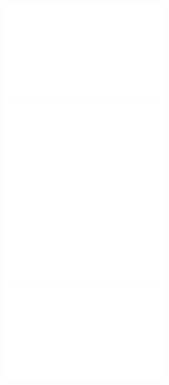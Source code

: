 ![](https://raw.githubusercontent.com/loisel-dev/github-stats/master/generated/overview.svg#gh-dark-mode-only)
![](https://raw.githubusercontent.com/loisel-dev/github-stats/master/generated/overview.svg#gh-light-mode-only)
![](https://raw.githubusercontent.com/loisel-dev/github-stats/master/generated/languages.svg#gh-dark-mode-only)
![](https://raw.githubusercontent.com/loisel-dev/github-stats/master/generated/languages.svg#gh-light-mode-only)
